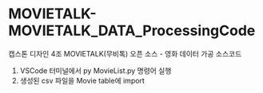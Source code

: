 # MOVlETALK-MOVIETALK_DATA_ProcessingCode
캡스톤 디자인 4조 MOVIETALK(무비톡) 오픈 소스 - 영화 데이터 가공 소스코드

1. VSCode 터미널에서 py MovieList.py 명령어 실행
2. 생성된 csv 파일을 Movie table에 import
